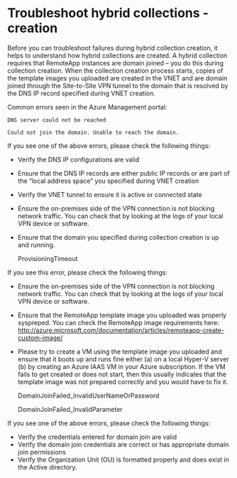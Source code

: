 
<properties 
    pageTitle="Troubleshoot hybrid collections - creation"
    description="Learn how to troubleshoot RemoteApp hybrid collection creation failures" 
    services="remoteapp" 
    solutions="" documentationCenter="" 
    authors="vkbucha" 
    manager="mbaldwin" />

<tags 
    ms.service="remoteapp" 
    ms.workload="tbd" 
    ms.tgt_pltfrm="na" 
    ms.devlang="na" 
    ms.topic="article" 
    ms.date="02/20/2015" 
    ms.author="vikbucha" />



# Troubleshoot hybrid collections - creation

Before you can troubleshoot failures during hybrid collection creation, it helps to understand how hybrid collections are created. A hybrid collection requires that RemoteApp instances are domain joined – you do this during collection creation.  When the collection creation process starts, copies of the template images you uploaded are created in the VNET and are domain joined through the Site-to-Site VPN tunnel to the domain that is resolved by the DNS IP record specified during VNET creation.

Common errors seen in the Azure Management portal:

	DNS server could not be reached

	Could not join the domain. Unable to reach the domain.

If you see one of the above errors, please check the following things:

- Verify the DNS IP configurations are valid
- Ensure that the DNS IP records are either public IP records or are part of the “local address space” you specified during VNET creation
- Verify the VNET tunnel to ensure it is active or connected state 
- Ensure the on-premises side of the VPN connection is not blocking network traffic. You can check that by looking at the logs of your local VPN device or software.
- Ensure that the domain you specified during collection creation is up and running.

	ProvisioningTimeout


If you see this error, please check the following things:

- Ensure the on-premises side of the VPN connection is not blocking network traffic. You can check that by looking at the logs of your local VPN device or software.
- Ensure that the RemoteApp template image you uploaded was properly syspreped. You can check the RemoteApp image requirements here: http://azure.microsoft.com/documentation/articles/remoteapp-create-custom-image/ 
- Please try to create a VM using the template image you uploaded and ensure that it boots up and runs fine either (a) on a local Hyper-V server (b) by creating an Azure IAAS VM in your Azure subscription. If the VM fails to get created or does not start, then this usually indicates that the template image was not prepared correctly and you would have to fix it.

	DomainJoinFailed_InvalidUserNameOrPassword

	DomainJoinFailed_InvalidParameter

If you see one of the above errors, please check the following things:

- Verify the credentials entered for domain join are valid
- Verify the domain join credentials are correct or has appropriate domain join permissions
- Verify the Organization Unit (OU) is formatted properly and does exist in the Active directory.